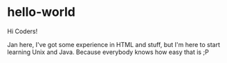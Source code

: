 # hello-world

Hi Coders!

Jan here, I've got some experience in HTML and stuff, but I'm here to start learning Unix and Java. Because everybody knows how easy that is ;P
